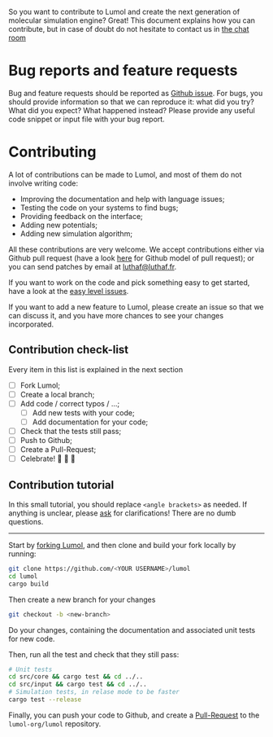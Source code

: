 So you want to contribute to Lumol and create the next generation of molecular
simulation engine? Great! This document explains how you can contribute, but in
case of doubt do not hesitate to contact us in [the chat room][Gitter]

# Bug reports and feature requests

Bug and feature requests should be reported as [Github issue][issues]. For bugs,
you should provide information so that we can reproduce it: what did you try?
What did you expect? What happened instead? Please provide any useful code
snippet or input file with your bug report.

# Contributing

A lot of contributions can be made to Lumol, and most of them do not involve
writing code:

- Improving the documentation and help with language issues;
- Testing the code on your systems to find bugs;
- Providing feedback on the interface;
- Adding new potentials;
- Adding new simulation algorithm;

All these contributions are very welcome. We accept contributions either via
Github pull request (have a look [here][PR] for Github model of pull request);
or you can send patches by email at luthaf@luthaf.fr.

If you want to work on the code and pick something easy to get started, have a
look at the [easy level issues][L-Easy].

If you want to add a new feature to Lumol, please create an issue so that we
can discuss it, and you have more chances to see your changes incorporated.

## Contribution check-list

Every item in this list is explained in the next section

- [ ] Fork Lumol;
- [ ] Create a local branch;
- [ ] Add code / correct typos / ...;
    - [ ] Add new tests with your code;
    - [ ] Add documentation for your code;
- [ ] Check that the tests still pass;
- [ ] Push to Github;
- [ ] Create a Pull-Request;
- [ ] Celebrate! :tada: :cake: :tada:

## Contribution tutorial

In this small tutorial, you should replace `<angle brackets>` as needed. If
anything is unclear, please [ask][Gitter] for clarifications! There are no dumb
questions.

---

Start by [forking Lumol][fork], and then clone and build your fork locally by
running:

```bash
git clone https://github.com/<YOUR USERNAME>/lumol
cd lumol
cargo build
```

Then create a new branch for your changes

```bash
git checkout -b <new-branch>
```

Do your changes, containing the documentation and associated unit tests for new
code.

Then, run all the test and check that they still pass:

```bash
# Unit tests
cd src/core && cargo test && cd ../..
cd src/input && cargo test && cd ../..
# Simulation tests, in relase mode to be faster
cargo test --release
```

Finally, you can push your code to Github, and create a [Pull-Request][PR] to
the `lumol-org/lumol` repository.

[Gitter]: https://gitter.im/lumol-org/lumol
[issues]: https://github.com/lumol-org/lumol/issues/new
[PR]: https://help.github.com/articles/using-pull-requests/
[L-Easy]: https://github.com/lumol-org/lumol/labels/L%3AEasy
[fork]: https://help.github.com/articles/fork-a-repo/
